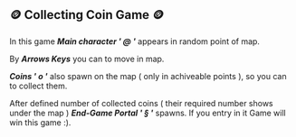 ## 🪙 Collecting Coin Game 🪙
In this game ***Main character ' @ '*** appears in random point of map.

By ***Arrows Keys*** you can to move in map.

***Сoins ' o '*** also spawn on the map ( only in achiveable points ), so you can to collect them.

After defined number of collected coins ( their required number shows under the map )
***End-Game Portal ' § '*** spawns. If you entry in it Game will win this game :).
